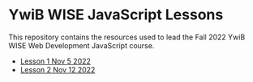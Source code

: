 # YwiB WISE JavaScript Lessons
This repository contains the resources used to lead the Fall 2022 YwiB WISE Web Development JavaScript course.
- [Lesson 1 Nov 5 2022](/lesson1)
- [Lesson 2 Nov 12 2022](/lesson2)
